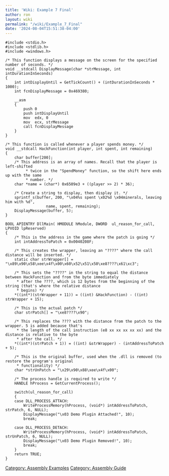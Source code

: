 ```yaml
---
title: 'Wiki: Example 7 Final'
author: ron
layout: wiki
permalink: "/wiki/Example_7_Final"
date: '2024-08-04T15:51:38-04:00'
---
```


    #include <stdio.h>
    #include <stdlib.h>
    #include <windows.h>

    /* This function displays a message on the screen for the specified number of seconds. */
    void __stdcall DisplayMessage(char *strMessage, int intDurationInSeconds)
    {
        int intDisplayUntil = GetTickCount() + (intDurationInSeconds * 1000);
        int fcnDisplayMessage = 0x469380;

        __asm
        {
            push 0
            push intDisplayUntil
            mov  edx, 0
            mov  ecx, strMessage
            call fcnDisplayMessage
        }
    }

    /* This function is called whenever a player spends money. */
    void __stdcall HackFunction(int player, int spent, int remaining)
    {
        char buffer[200];
        /* This address is an array of names. Recall that the player is left-shifted 
             * twice in the "SpendMoney" function, so the shift here ends up with the same 
             * number. */
        char *name = (char*) 0x6509e3 + ((player >> 2) * 36); 

        /* Create a string to display, then display it. */
        sprintf_s(buffer, 200, "\x04%s spent \x02%d \x04minerals, leaving him with %d", 
                      name, spent, remaining);
        DisplayMessage(buffer, 5);
    }

    BOOL APIENTRY DllMain( HMODULE hModule, DWORD  ul_reason_for_call, LPVOID lpReserved)
    {
        /* This is the address in the game where the patch is going */
        int intAddressToPatch = 0x0040208F;

        /* This creates the wrapper, leaving an "????" where the call distance will be inserted. */
        static char strWrapper[] = "\x89\x90\x58\xee\x4f\x00\x60\x52\x51\x50\xe8????\x61\xc3";

        /* This sets the "????" in the string to equal the distance between HackFunction and from the byte immediately
         * after the ????, which is 12 bytes from the beginning of the string (that's where the relative distance
         * begins) */
        *((int*)(strWrapper + 11)) = ((int) &HackFunction) - ((int) strWrapper + 15); 

        /* This is the actual patch */
        char strPatch[] = "\xe8????\x90";

        /* This replaces the ???? with the distance from the patch to the wrapper. 5 is added because that's 
         * the length of the call instruction (e8 xx xx xx xx xx) and the distance is relative to the byte 
         * after the call. */
        *((int*)(strPatch + 1)) = ((int) &strWrapper) - (intAddressToPatch + 5);

        /* This is the original buffer, used when the .dll is removed (to restore the program's original 
         * functionality) */
        char *strUnPatch = "\x29\x90\x88\xee\x4f\x00";

        /* The process handle is required to write */
        HANDLE hProcess = GetCurrentProcess();

        switch(ul_reason_for_call)
        {
        case DLL_PROCESS_ATTACH:
            WriteProcessMemory(hProcess, (void*) intAddressToPatch, strPatch, 6, NULL);
            DisplayMessage("\x03 Demo Plugin Attached!", 10);
            break;

        case DLL_PROCESS_DETACH:
            WriteProcessMemory(hProcess, (void*) intAddressToPatch, strUnPatch, 6, NULL);
            DisplayMessage("\x03 Demo Plugin Removed!", 10);
            break;
        }
        return TRUE;
    }

[Category: Assembly Examples](Category:_Assembly_Examples "wikilink") [Category: Assembly Guide](Category:_Assembly_Guide "wikilink")
